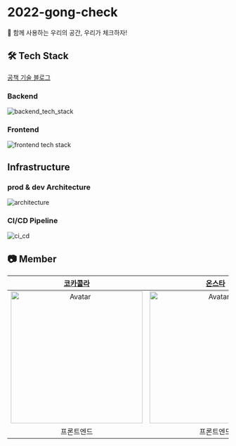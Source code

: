 # 2022-gong-check
📖  함께 사용하는 우리의 공간, 우리가 체크하자!


## 🛠 Tech Stack
[공책 기술 블로그](https://gong-check.github.io/dev-blog)

### Backend 
![backend_tech_stack](https://user-images.githubusercontent.com/48307960/186618284-374d0407-6aad-4927-9769-647ecf8cd53e.png)

### Frontend
![frontend tech stack](https://user-images.githubusercontent.com/48307960/186627192-44237e98-5430-48f7-9eed-3afe1ada1085.png)

## Infrastructure

### prod & dev Architecture
![architecture](https://user-images.githubusercontent.com/48307960/186614645-867f2f98-0e79-4894-88d4-b6df0a3c7681.png)

### CI/CD Pipeline
![ci_cd](https://user-images.githubusercontent.com/48307960/186614445-4f6cd9e9-28c3-4182-9a4d-0e7ccf19c88a.png)


## 📷 Member

|            [코카콜라](https://github.com/intae92)            |             [온스타](https://github.com/cks3066)             |           [어썸오](https://github.com/awesomeo184)           |          [오리](https://github.com/jinyoungchoi95)           |             [쿼리치](https://github.com/meatsby)             |             [찬](https://github.com/kimchan123)              |          [범고래](https://github.com/cndqjacndqja)           |
| :----------------------------------------------------------: | :----------------------------------------------------------: | :----------------------------------------------------------: | :----------------------------------------------------------: | :----------------------------------------------------------: | :----------------------------------------------------------: | :----------------------------------------------------------: |
| <img src="https://avatars.githubusercontent.com/u/56149367?v=4" alt="Avatar" style="width:300px;" /> | <img src="https://avatars.githubusercontent.com/u/62434898?v=4" alt="Avatar" style="width:300px;" /> | <img src="https://avatars.githubusercontent.com/u/63030569?v=4" alt="Avatar" style="width:300px;" /> | <img src="https://avatars.githubusercontent.com/u/69106910?v=4" alt="Avatar" style="width:300px;" /> | <img src="https://avatars.githubusercontent.com/u/83967672?v=4" alt="Avatar" style="width:300px;" /> | <img src="https://avatars.githubusercontent.com/u/55445564?v=4" alt="Avatar" style="width:300px;" /> | <img src="https://avatars.githubusercontent.com/u/48307960?v=4" alt="Avatar" style="width:300px;" /> |
|                          프론트엔드                          |                          프론트엔드                          |                            백엔드                            |                            백엔드                            |                            백엔드                            |                            백엔드                            |                            백엔드                            |
